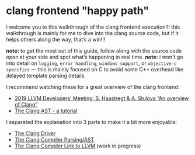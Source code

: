 # **clang frontend "happy path"**

I welcome you to this walkthrough of the clang frontend execution!!! this walkthrough is mainly for me to dive into the clang source code, but if it helps others along the way, that’s a win!!!

**note:** to get the most out of this guide, follow along with the source code open at your side and spot what’s happening in real time.
**note:** i won't go into detail on `logging`, `error handling`, `windows support`, or `objective-c specifics` — this is mainly focused on C to avoid some C++ overhead like delayed template parsing details.

I recommend watching these for a great overview of the clang frontend:

* [2019 LLVM Developers’ Meeting: S. Haastregt & A. Stulova “An overview of Clang”](https://www.youtube.com/watch?v=5kkMpJpIGYU)
* [The Clang AST - a tutorial](https://www.youtube.com/watch?v=VqCkCDFLSsc)

I separated the explanation into 3 parts to make it a bit more enjoyable:

* [The Clang Driver](clang_driver.md)
* [The Clang Compiler Parsing/AST](clang_cc1.md)
* [The Clang Compiler Link to LLVM](clang_link_backend.md) (work in progress)
